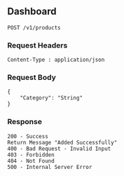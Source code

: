 ## Dashboard
```
POST /v1/products
```
### Request Headers
```
Content-Type : application/json
```
<!-- (Input 1 for adding new category) -->

### Request Body
```
{
    "Category": "String"
}
```
### Response
```
200 - Success
Return Message "Added Successfully"
400 - Bad Request - Invalid Input
403 - Forbidden
404 - Not Found
500 - Internal Server Error
```